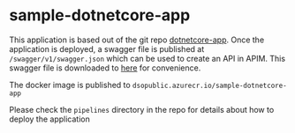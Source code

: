 # sample-dotnetcore-app

This application is based out of the git repo [dotnetcore-app](https://github.com/debasish-sahoo-nttd/sample-dotnetcore-app.git). Once the application is
deployed, a swagger file is published at `/swagger/v1/swagger.json` which can be used to create an API in APIM. This swagger file is
downloaded to [here](./sample-dotnetcore-app-swagger.json) for convenience.

The docker image is published to `dsopublic.azurecr.io/sample-dotnetcore-app`

Please check the `pipelines` directory in the repo for details about how to deploy the application
